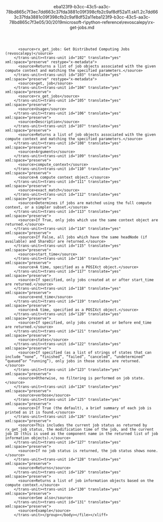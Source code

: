 <?xml version="1.0"?><xliff version="1.2" xmlns="urn:oasis:names:tc:xliff:document:1.2" xmlns:xsi="http://www.w3.org/2001/XMLSchema-instance" xsi:schemaLocation="urn:oasis:names:tc:xliff:document:1.2 xliff-core-1.2-transitional.xsd"><file datatype="xml" original="rx-get-jobs.md" source-language="en-US" target-language="en-US"><header><tool tool-id="mdxliff" tool-name="mdxliff" tool-version="1.0-8ab897d" tool-company="Microsoft" /><xliffext:skl_file_name xmlns:xliffext="urn:microsoft:content:schema:xliffextensions">eba123f9-b3cc-43c5-aa3c-78bd865c7f3ec7dd663c37fda3881c09f398cfb2c9af8df52a11.skl</xliffext:skl_file_name><xliffext:version xmlns:xliffext="urn:microsoft:content:schema:xliffextensions">1.2</xliffext:version><xliffext:ms.openlocfilehash xmlns:xliffext="urn:microsoft:content:schema:xliffextensions">c7dd663c37fda3881c09f398cfb2c9af8df52a11</xliffext:ms.openlocfilehash><xliffext:ms.sourcegitcommit xmlns:xliffext="urn:microsoft:content:schema:xliffextensions">eba123f9-b3cc-43c5-aa3c-78bd865c7f3e</xliffext:ms.sourcegitcommit><xliffext:ms.lasthandoff xmlns:xliffext="urn:microsoft:content:schema:xliffextensions">05/30/2019</xliffext:ms.lasthandoff><xliffext:ms.openlocfilepath xmlns:xliffext="urn:microsoft:content:schema:xliffextensions">microsoft-r\python-reference\revoscalepy\rx-get-jobs.md</xliffext:ms.openlocfilepath></header><body><group id="content" extype="content"><trans-unit id="101" translate="yes" xml:space="preserve" restype="x-metadata">
          <source>rx_get_jobs: Get Distributed Computing Jobs (revoscalepy)</source>
        </trans-unit><trans-unit id="102" translate="yes" xml:space="preserve" restype="x-metadata">
          <source>Returns a list of job objects associated with the given compute context and matching the specified parameters.</source>
        </trans-unit><trans-unit id="103" translate="yes" xml:space="preserve" restype="x-metadata">
          <source>get, job</source>
        </trans-unit><trans-unit id="104" translate="yes" xml:space="preserve">
          <source>rx_get_jobs</source>
        </trans-unit><trans-unit id="105" translate="yes" xml:space="preserve">
          <source>Usage</source>
        </trans-unit><trans-unit id="106" translate="yes" xml:space="preserve">
          <source>Description</source>
        </trans-unit><trans-unit id="107" translate="yes" xml:space="preserve">
          <source>Returns a list of job objects associated with the given compute context and matching the specified parameters.</source>
        </trans-unit><trans-unit id="108" translate="yes" xml:space="preserve">
          <source>Arguments</source>
        </trans-unit><trans-unit id="109" translate="yes" xml:space="preserve">
          <source>compute_context</source>
        </trans-unit><trans-unit id="110" translate="yes" xml:space="preserve">
          <source>A compute context object.</source>
        </trans-unit><trans-unit id="111" translate="yes" xml:space="preserve">
          <source>exact_match</source>
        </trans-unit><trans-unit id="112" translate="yes" xml:space="preserve">
          <source>Determines if jobs are matched using the full compute context, or a simpler subset.</source>
        </trans-unit><trans-unit id="113" translate="yes" xml:space="preserve">
          <source>If True, only jobs which use the same context object are returned.</source>
        </trans-unit><trans-unit id="114" translate="yes" xml:space="preserve">
          <source>If False, all jobs which have the same headNode (if available) and ShareDir are returned.</source>
        </trans-unit><trans-unit id="115" translate="yes" xml:space="preserve">
          <source>start_time</source>
        </trans-unit><trans-unit id="116" translate="yes" xml:space="preserve">
          <source>A time, specified as a POSIXct object.</source>
        </trans-unit><trans-unit id="117" translate="yes" xml:space="preserve">
          <source>If specified, only jobs created at or after start_time are returned.</source>
        </trans-unit><trans-unit id="118" translate="yes" xml:space="preserve">
          <source>end_time</source>
        </trans-unit><trans-unit id="119" translate="yes" xml:space="preserve">
          <source>A time, specified as a POSIXct object.</source>
        </trans-unit><trans-unit id="120" translate="yes" xml:space="preserve">
          <source>If specified, only jobs created at or before end_time are returned.</source>
        </trans-unit><trans-unit id="121" translate="yes" xml:space="preserve">
          <source>states</source>
        </trans-unit><trans-unit id="122" translate="yes" xml:space="preserve">
          <source>If specified (as a list of strings of states that can include “none”, “finished”, “failed”, “canceled”, “undetermined” “queued”or “running”), only jobs in those states are returned.</source>
        </trans-unit><trans-unit id="123" translate="yes" xml:space="preserve">
          <source>Otherwise, no filtering is performed on job state.</source>
        </trans-unit><trans-unit id="124" translate="yes" xml:space="preserve">
          <source>verbose</source>
        </trans-unit><trans-unit id="125" translate="yes" xml:space="preserve">
          <source>If True (the default), a brief summary of each job is printed as it is found.</source>
        </trans-unit><trans-unit id="126" translate="yes" xml:space="preserve">
          <source>This includes the current job status as returned by rx_get_job_status, the modification time of the job, and the current job ID (this is used as the component name in the returned list of job information objects).</source>
        </trans-unit><trans-unit id="127" translate="yes" xml:space="preserve">
          <source>If no job status is returned, the job status shows none.</source>
        </trans-unit><trans-unit id="128" translate="yes" xml:space="preserve">
          <source>Returns</source>
        </trans-unit><trans-unit id="129" translate="yes" xml:space="preserve">
          <source>Returns a list of job information objects based on the compute context.</source>
        </trans-unit><trans-unit id="130" translate="yes" xml:space="preserve">
          <source>See also</source>
        </trans-unit><trans-unit id="131" translate="yes" xml:space="preserve">
          <source>Example</source>
        </trans-unit></group></body></file></xliff>